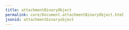 ```yaml
---
title: attachmentBinaryObject
permalink: core/Document.attachmentBinaryObject.html
jsonid: attachmentbinaryobject
---
```

